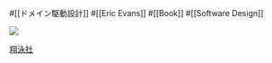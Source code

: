 #[[ドメイン駆動設計]] #[[Eric Evans]] #[[Book]] #[[Software Design]]

![](https://www.seshop.com/static/images/product/13087/L.png)

[翔泳社](https://www.shoeisha.co.jp/book/detail/9784798126708)